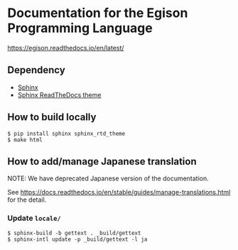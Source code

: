 # Documentation for the Egison Programming Language

<https://egison.readthedocs.io/en/latest/>

## Dependency
* [Sphinx](https://www.sphinx-doc.org/en/stable/)
* [Sphinx ReadTheDocs theme](https://sphinx-rtd-theme.readthedocs.io/en/stable/)

## How to build locally
```
$ pip install sphinx sphinx_rtd_theme
$ make html
```

## How to add/manage Japanese translation
NOTE: We have deprecated Japanese version of the documentation.

See <https://docs.readthedocs.io/en/stable/guides/manage-translations.html> for the detail.

### Update `locale/`
```
$ sphinx-build -b gettext . _build/gettext
$ sphinx-intl update -p _build/gettext -l ja
```

